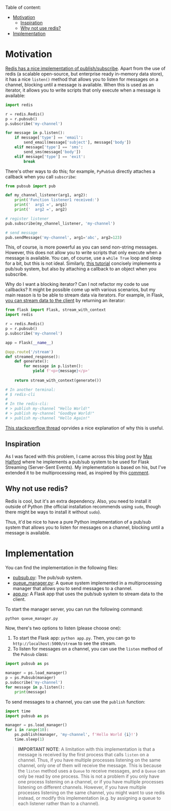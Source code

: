 Table of content:
- [Motivation](#motivation)
  - [Inspiration](#inspiration)
  - [Why not use redis?](#why-not-use-redis)
- [Implementation](#implementation)

# Motivation

[Redis has a nice implementation of publish/subscribe](https://redis-py.readthedocs.io/en/stable/advanced_features.html#publish-subscribe). Apart from the use of redis (a scalable open-source, but enterprise ready in-memory data store), it has a nice `listen()` method that allows you to listen for messages on a channel, blocking until a message is available. When this is used as an iterator, it allows you to write scripts that only execute when a message is available:
```python
import redis

r = redis.Redis()
p = r.pubsub()
p.subscribe('my-channel')

for message in p.listen():
    if message['type'] == 'email':
        send_email(message['subject'], message['body'])
    elif message['type'] == 'sms':
        send_sms(message['body'])
    elif message['type'] == 'exit':
        break
```

There's other ways to do this; for example, `PyPubSub` directly attaches a callback when you call `subscribe`:
```python
from pubsub import pub

def my_channel_listener(arg1, arg2):
    print('Function listener1 received:')
    print('  arg1 =', arg1)
    print('  arg2 =', arg2)

# register listener
pub.subscribe(my_channel_listener, 'my-channel')

# send message
pub.sendMessage('my-channel', arg1='abc', arg2=123)
```

This, of course, is more powerful as you can send non-string messages. However, this does not allow you to write scripts that only execute when a message is available. You can, of course, use a `while True` loop and sleep for a bit, but this is not ideal. Similarly, [this tutorial](https://dev.to/mandrewcito/lazy-pub-sub-python-implementation-3fi8) concisely implements a pub/sub system, but also by attaching a callback to an object when you subscribe.

Why do I want a blocking iterator? Can I not refactor my code to use callbacks? It might be possible come up with various scenarios, but my main reason is to be able to stream data via iterators. For example, in Flask, [you can stream data to the client](https://flask.palletsprojects.com/en/2.3.x/patterns/streaming/) by returning an iterator:

```python
from flask import Flask, stream_with_context
import redis

r = redis.Redis()
p = r.pubsub()
p.subscribe('my-channel')

app = Flask(__name__)

@app.route('/stream')
def streamed_response():
    def generate():
        for message in p.listen():
            yield f'<p>{message}</p>'
    
    return stream_with_context(generate())

# In another terminal:
# $ redis-cli
#
# In the redis-cli:
# > publish my-channel "Hello World!"
# > publish my-channel "Goodbye World!"
# > publish my-channel "Hello Again!"
```

[This stackoverflow thread](https://stackoverflow.com/a/12236019/13837091) oprvides a nice explanation of why this is useful.

## Inspiration

As I was faced with this problem, I came across this blog post by [Max Halford](https://maxhalford.github.io/blog/flask-sse-no-deps/) where he implements a pub/sub system to be used for Flask Streaming (Server-Sent Events). My implementation is based on his, but I've extended it to be multiprocessing read, as inspired by this [comment](https://github.com/MaxHalford/maxhalford.github.io/issues/5#issuecomment-902440289).

## Why not use redis?

Redis is cool, but it's an extra dependency. Also, you need to install it outside of Python (the official installation recommends using `sudo`, though there might be ways to install it without `sudo`).

Thus, it'd be nice to have a pure Python implementation of a pub/sub system that allows you to listen for messages on a channel, blocking until a message is available.

# Implementation

You can find the implementation in the following files:
- [pubsub.py](pubsub.py): The pub/sub system.
- [queue_manager.py](queue_manager.py): A queue system implemented in a multiprocessing manager that allows you to send messages to a channel.
- [app.py](app.py): A Flask app that uses the pub/sub system to stream data to the client.

To start the manager server, you can run the following command:
```bash
python queue_manager.py
```

Now, there's two options to listen (please choose one):

1. To start the Flask app: `python app.py`. Then, you can go to `http://localhost:5000/stream` to see the stream.
2. To listen for messages on a channel, you can use the `listen` method of the `Pubsub` class:

```python
import pubsub as ps

manager = ps.load_manager()
p = ps.Pubsub(manager)
p.subscribe('my-channel')
for message in p.listen():
    print(message)
```

To send messages to a channel, you can use the `publish` function:
```python
import time
import pubsub as ps

manager = ps.load_manager()
for i in range(10):
    ps.publish(manager, 'my-channel', f'Hello World {i}!')
    time.sleep(1)
```

> **IMPORTANT NOTE**: A limitation with this implementation is that a message is received by the first process that calls `listen` on a channel. Thus, if you have multiple processes listening on the same channel, only one of them will receive the message. This is because the `listen` method uses a `Queue` to receive messages, and a `Queue` can only be read by one process. This is not a problem if you only have one process listening on a channel, or if you have multiple processes listening on different channels. However, if you have multiple processes listening on the same channel, you might want to use redis instead, or modify this implementation (e.g. by assigning a queue to each listener rather than to a channel).